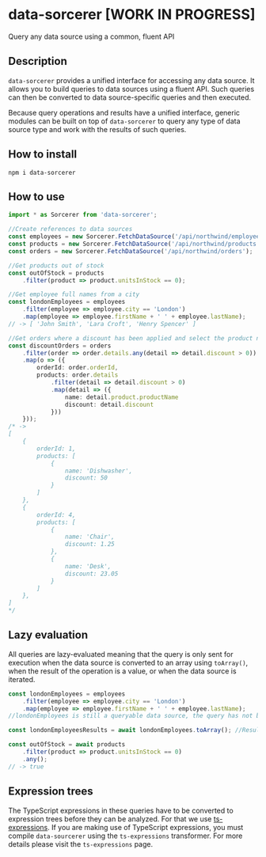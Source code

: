 # data-sorcerer [WORK IN PROGRESS]
Query any data source using a common, fluent API

## Description
`data-sorcerer` provides a unified interface for accessing any data source. It allows you to build queries to data sources using a fluent API. Such queries can then be converted to data source-specific queries and then executed.

Because query operations and results have a unified interface, generic modules can be built on top of `data-sorcerer` to query any type of data source type and work with the results of such queries.

## How to install
`npm i data-sorcerer`

## How to use
```ts
import * as Sorcerer from 'data-sorcerer';

//Create references to data sources
const employees = new Sorcerer.FetchDataSource('/api/northwind/employees');
const products = new Sorcerer.FetchDataSource('/api/northwind/products');
const orders = new Sorcerer.FetchDataSource('/api/northwind/orders');

//Get products out of stock
const outOfStock = products
    .filter(product => product.unitsInStock == 0);

//Get employee full names from a city
const londonEmployees = employees
    .filter(employee => employee.city == 'London')
    .map(employee => employee.firstName + ' ' + employee.lastName);
// -> [ 'John Smith', 'Lara Croft', 'Henry Spencer' ]

//Get orders where a discount has been applied and select the product name
const discountOrders = orders
    .filter(order => order.details.any(detail => detail.discount > 0))
    .map(o => ({
        orderId: order.orderId,
        products: order.details
            .filter(detail => detail.discount > 0)
            .map(detail => ({
                name: detail.product.productName
                discount: detail.discount
            }))
    }));
/* ->
[
    {
        orderId: 1,
        products: [
            {
                name: 'Dishwasher',
                discount: 50
            }
        ]
    },
    {
        orderId: 4,
        products: [
            {
                name: 'Chair',
                discount: 1.25
            },
            {
                name: 'Desk',
                discount: 23.05
            }
        ]
    },
]
*/
```

## Lazy evaluation
All queries are lazy-evaluated meaning that the query is only sent for execution when the data source is converted to an array using `toArray()`, when the result of the operation is a value, or when the data source is iterated.

```ts
const londonEmployees = employees
    .filter(employee => employee.city == 'London')
    .map(employee => employee.firstName + ' ' + employee.lastName);
//londonEmployees is still a queryable data source, the query has not been sent for execution

const londonEmployeesResults = await londonEmployees.toArray(); //Results are loaded

const outOfStock = await products
    .filter(product => product.unitsInStock == 0)
    .any();
// -> true
```

## Expression trees
The TypeScript expressions in these queries have to be converted to expression trees before they can be analyzed. For that we use [ts-expressions](https://github.com/pedro-pedrosa/ts-expressions). If you are making use of TypeScript expressions, you must compile `data-sourcerer` using the `ts-expressions` transformer. For more details please visit the `ts-expressions` page.